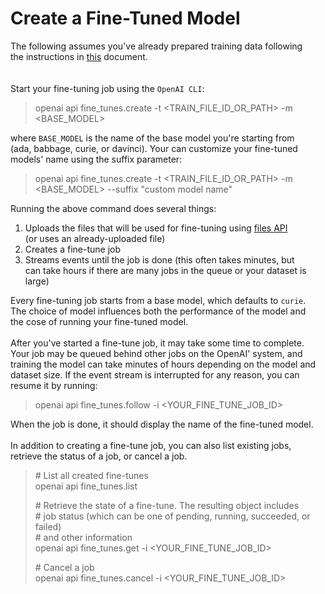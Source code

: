 # Create a Fine-Tuned Model
The following assumes you've already prepared training data following  
the instructions in [this](TRAINING%20DATA.md) document.  
<br>  
Start your fine-tuning job using the `OpenAI CLI`:
> openai api fine_tunes.create -t <TRAIN_FILE_ID_OR_PATH> -m <BASE_MODEL>

where `BASE_MODEL` is the name of the base model you're starting from   
(ada, babbage, curie, or davinci). Your can customize your fine-tuned  
models' name using the suffix parameter:
> openai api fine_tunes.create -t <TRAIN_FILE_ID_OR_PATH> -m <BASE_MODEL> --suffix "custom model name"  

Running the above command does several things:
1. Uploads the files that will be used for fine-tuning using [files API](https://platform.openai.com/docs/api-reference/files)  
(or uses an already-uploaded file) 
2. Creates a fine-tune job
3. Streams events until the job is done (this often takes minutes, but  
can take hours if there are many jobs in the queue or your dataset is  
large)

Every fine-tuning job starts from a base model, which defaults to `curie`.  
The choice of model influences both the performance of the model and   
the cose of running your fine-tuned model.
<br>  
After you've started a fine-tune job, it may take some time to complete.  
Your job may be queued behind other jobs on the OpenAI' system, and  
training the model can take minutes of hours depending on the model and  
dataset size. If the event stream is interrupted for any reason, you can   
resume it by running:
> openai api fine_tunes.follow -i <YOUR_FINE_TUNE_JOB_ID>

When the job is done, it should display the name of the fine-tuned model.  
<br>
In addition to creating a fine-tune job, you can also list existing jobs,  
retrieve the status of a job, or cancel a job.
> #&#8203; List all created fine-tunes    
> openai api fine_tunes.list  
>   
> #&#8203; Retrieve the state of a fine-tune. The resulting object includes  
> #&#8203; job status (which can be one of pending, running, succeeded, or failed)  
> #&#8203; and other information  
> openai api fine_tunes.get -i <YOUR_FINE_TUNE_JOB_ID>  
>   
> #&#8203; Cancel a job  
> openai api fine_tunes.cancel -i <YOUR_FINE_TUNE_JOB_ID>  

